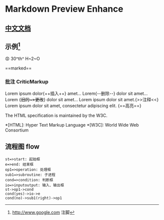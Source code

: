<!-- todo -->

# Markdown Preview Enhance

## [中文文档][doclink]

## 示例[^01]

😡
30^th^
H~2~O

==marked==

### 批注 CriticMarkup

Lorem ipsum dolor{++插入++} amet…
Lorem{--删除--} dolor sit amet…
Lorem {~~旧的~>更改~~} dolor sit amet…
Lorem ipsum dolor sit amet.{>>注释<<}
Lorem ipsum dolor sit amet, consectetur adipiscing elit. {==高亮==}

The HTML specification
is maintained by the W3C.

*[HTML]: Hyper Text Markup Language
*[W3C]: World Wide Web Consortium

## 流程图 flow

```flow
st=>start: 起始框
e=>end: 结束框
op1=>operation: 处理框
sub1=>subroutine: 子进程
cond=>condition: 判断框
io=>inputoutput: 输入、输出框
st->op1->cond
cond(yes)->io->e
cond(no)->sub1(right)->op1
```

[doclink]:
  https://shd101wyy.github.io/markdown-preview-enhanced/#/zh-cn/
  "官方中文文档"

[^01]: http://www.google.com 注脚
